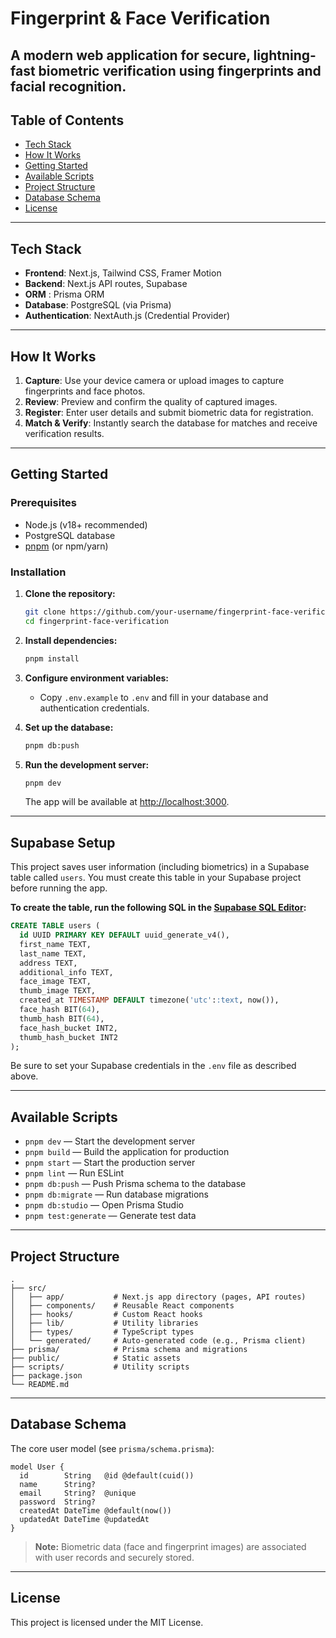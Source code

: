 # Fingerprint & Face Verification

A modern web application for secure, lightning-fast biometric verification using fingerprints and facial recognition. 
---

## Table of Contents

- [Tech Stack](#tech-stack)
- [How It Works](#how-it-works)
- [Getting Started](#getting-started)
- [Available Scripts](#available-scripts)
- [Project Structure](#project-structure)
- [Database Schema](#database-schema)
- [License](#license)

---


## Tech Stack

- **Frontend**: Next.js, Tailwind CSS, Framer Motion
- **Backend**: Next.js API routes, Supabase
- **ORM** : Prisma ORM
- **Database**: PostgreSQL (via Prisma)
- **Authentication**: NextAuth.js (Credential Provider)

---

## How It Works

1. **Capture**: Use your device camera or upload images to capture fingerprints and face photos.
2. **Review**: Preview and confirm the quality of captured images.
3. **Register**: Enter user details and submit biometric data for registration.
4. **Match & Verify**: Instantly search the database for matches and receive verification results.

---


## Getting Started

### Prerequisites

- Node.js (v18+ recommended)
- PostgreSQL database
- [pnpm](https://pnpm.io/) (or npm/yarn)

### Installation

1. **Clone the repository:**
   ```bash
   git clone https://github.com/your-username/fingerprint-face-verification.git
   cd fingerprint-face-verification
   ```

2. **Install dependencies:**
   ```bash
   pnpm install
   ```

3. **Configure environment variables:**
   - Copy `.env.example` to `.env` and fill in your database and authentication credentials.

4. **Set up the database:**
   ```bash
   pnpm db:push
   ```

5. **Run the development server:**
   ```bash
   pnpm dev
   ```
   The app will be available at [http://localhost:3000](http://localhost:3000).

---

## Supabase Setup

This project saves user information (including biometrics) in a Supabase table called `users`. You must create this table in your Supabase project before running the app.

**To create the table, run the following SQL in the [Supabase SQL Editor](https://app.supabase.com/project/_/sql):**

```sql
CREATE TABLE users (    
  id UUID PRIMARY KEY DEFAULT uuid_generate_v4(),
  first_name TEXT,
  last_name TEXT,
  address TEXT,
  additional_info TEXT,
  face_image TEXT,
  thumb_image TEXT,
  created_at TIMESTAMP DEFAULT timezone('utc'::text, now()),
  face_hash BIT(64),
  thumb_hash BIT(64),
  face_hash_bucket INT2,
  thumb_hash_bucket INT2
);
```

Be sure to set your Supabase credentials in the `.env` file as described above.

---

## Available Scripts

- `pnpm dev` — Start the development server
- `pnpm build` — Build the application for production
- `pnpm start` — Start the production server
- `pnpm lint` — Run ESLint
- `pnpm db:push` — Push Prisma schema to the database
- `pnpm db:migrate` — Run database migrations
- `pnpm db:studio` — Open Prisma Studio
- `pnpm test:generate` — Generate test data

---

## Project Structure

```
.
├── src/
│   ├── app/           # Next.js app directory (pages, API routes)
│   ├── components/    # Reusable React components
│   ├── hooks/         # Custom React hooks
│   ├── lib/           # Utility libraries
│   ├── types/         # TypeScript types
│   └── generated/     # Auto-generated code (e.g., Prisma client)
├── prisma/            # Prisma schema and migrations
├── public/            # Static assets
├── scripts/           # Utility scripts
├── package.json
└── README.md
```

---

## Database Schema

The core user model (see `prisma/schema.prisma`):

```prisma
model User {
  id        String   @id @default(cuid())
  name      String?
  email     String?  @unique
  password  String?
  createdAt DateTime @default(now())
  updatedAt DateTime @updatedAt
}
```

> **Note:** Biometric data (face and fingerprint images) are associated with user records and securely stored.

---


## License

This project is licensed under the MIT License.

